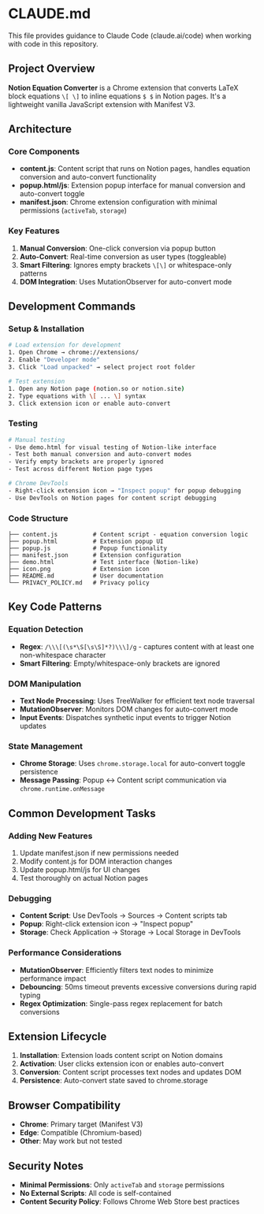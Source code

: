# CLAUDE.md

This file provides guidance to Claude Code (claude.ai/code) when working with code in this repository.

## Project Overview

**Notion Equation Converter** is a Chrome extension that converts LaTeX block equations `\[ \]` to inline equations `$ $` in Notion pages. It's a lightweight vanilla JavaScript extension with Manifest V3.

## Architecture

### Core Components

- **content.js**: Content script that runs on Notion pages, handles equation conversion and auto-convert functionality
- **popup.html/js**: Extension popup interface for manual conversion and auto-convert toggle
- **manifest.json**: Chrome extension configuration with minimal permissions (`activeTab`, `storage`)

### Key Features

1. **Manual Conversion**: One-click conversion via popup button
2. **Auto-Convert**: Real-time conversion as user types (toggleable)
3. **Smart Filtering**: Ignores empty brackets `\[\]` or whitespace-only patterns
4. **DOM Integration**: Uses MutationObserver for auto-convert mode

## Development Commands

### Setup & Installation

```bash
# Load extension for development
1. Open Chrome → chrome://extensions/
2. Enable "Developer mode"
3. Click "Load unpacked" → select project root folder

# Test extension
1. Open any Notion page (notion.so or notion.site)
2. Type equations with \[ ... \] syntax
3. Click extension icon or enable auto-convert
```

### Testing

```bash
# Manual testing
- Use demo.html for visual testing of Notion-like interface
- Test both manual conversion and auto-convert modes
- Verify empty brackets are properly ignored
- Test across different Notion page types

# Chrome DevTools
- Right-click extension icon → "Inspect popup" for popup debugging
- Use DevTools on Notion pages for content script debugging
```

### Code Structure

```
├── content.js          # Content script - equation conversion logic
├── popup.html          # Extension popup UI
├── popup.js            # Popup functionality
├── manifest.json       # Extension configuration
├── demo.html           # Test interface (Notion-like)
├── icon.png            # Extension icon
├── README.md           # User documentation
└── PRIVACY_POLICY.md   # Privacy policy
```

## Key Code Patterns

### Equation Detection
- **Regex**: `/\\\[(\s*\S[\s\S]*?)\\\]/g` - captures content with at least one non-whitespace character
- **Smart Filtering**: Empty/whitespace-only brackets are ignored

### DOM Manipulation
- **Text Node Processing**: Uses TreeWalker for efficient text node traversal
- **MutationObserver**: Monitors DOM changes for auto-convert mode
- **Input Events**: Dispatches synthetic input events to trigger Notion updates

### State Management
- **Chrome Storage**: Uses `chrome.storage.local` for auto-convert toggle persistence
- **Message Passing**: Popup ↔ Content script communication via `chrome.runtime.onMessage`

## Common Development Tasks

### Adding New Features
1. Update manifest.json if new permissions needed
2. Modify content.js for DOM interaction changes
3. Update popup.html/js for UI changes
4. Test thoroughly on actual Notion pages

### Debugging
- **Content Script**: Use DevTools → Sources → Content scripts tab
- **Popup**: Right-click extension icon → "Inspect popup"
- **Storage**: Check Application → Storage → Local Storage in DevTools

### Performance Considerations
- **MutationObserver**: Efficiently filters text nodes to minimize performance impact
- **Debouncing**: 50ms timeout prevents excessive conversions during rapid typing
- **Regex Optimization**: Single-pass regex replacement for batch conversions

## Extension Lifecycle

1. **Installation**: Extension loads content script on Notion domains
2. **Activation**: User clicks extension icon or enables auto-convert
3. **Conversion**: Content script processes text nodes and updates DOM
4. **Persistence**: Auto-convert state saved to chrome.storage

## Browser Compatibility

- **Chrome**: Primary target (Manifest V3)
- **Edge**: Compatible (Chromium-based)
- **Other**: May work but not tested

## Security Notes

- **Minimal Permissions**: Only `activeTab` and `storage` permissions
- **No External Scripts**: All code is self-contained
- **Content Security Policy**: Follows Chrome Web Store best practices